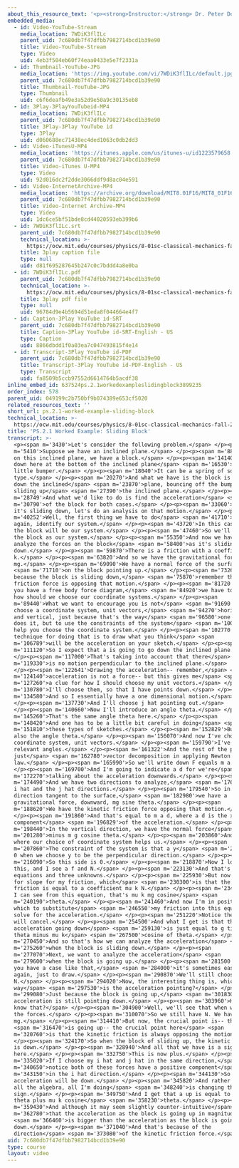 ```yaml
---
about_this_resource_text: '<p><strong>Instructor:</strong> Dr. Peter Dourmashkin</p>'
embedded_media:
  - id: Video-YouTube-Stream
    media_location: 7WDiK3flILc
    parent_uid: 7c680db7f47dfbb7982714bcd1b39e90
    title: Video-YouTube-Stream
    type: Video
    uid: 4eb3f504eb60f74eaa0433e5e7f2331a
  - id: Thumbnail-YouTube-JPG
    media_location: 'https://img.youtube.com/vi/7WDiK3flILc/default.jpg'
    parent_uid: 7c680db7f47dfbb7982714bcd1b39e90
    title: Thumbnail-YouTube-JPG
    type: Thumbnail
    uid: c6f6deafb49e3a52d9e50a9c30135eb8
  - id: 3Play-3PlayYouTubeid-MP4
    media_location: 7WDiK3flILc
    parent_uid: 7c680db7f47dfbb7982714bcd1b39e90
    title: 3Play-3Play YouTube id
    type: 3Play
    uid: d060688ec71438ec4ded1063c0db2dd3
  - id: Video-iTunesU-MP4
    media_location: 'https://itunes.apple.com/us/itunes-u/id1223579658'
    parent_uid: 7c680db7f47dfbb7982714bcd1b39e90
    title: Video-iTunes U-MP4
    type: Video
    uid: 92d016dc2f2dde3066ddf9d8ac04e591
  - id: Video-InternetArchive-MP4
    media_location: 'https://archive.org/download/MIT8.01F16/MIT8_01F16_W02PS01v01_360p.mp4'
    parent_uid: 7c680db7f47dfbb7982714bcd1b39e90
    title: Video-Internet Archive-MP4
    type: Video
    uid: 1dc6ce5bf51bde8cd44020593eb399b6
  - id: 7WDiK3flILc.srt
    parent_uid: 7c680db7f47dfbb7982714bcd1b39e90
    technical_location: >-
      https://ocw.mit.edu/courses/physics/8-01sc-classical-mechanics-fall-2016/week-2-newtons-laws/ps.2.1-worked-example-sliding-block/ps.2.1-worked-example-sliding-block/7WDiK3flILc.srt
    title: 3play caption file
    type: null
    uid: d81f695287645b247c0c7bddd4a8e0ba
  - id: 7WDiK3flILc.pdf
    parent_uid: 7c680db7f47dfbb7982714bcd1b39e90
    technical_location: >-
      https://ocw.mit.edu/courses/physics/8-01sc-classical-mechanics-fall-2016/week-2-newtons-laws/ps.2.1-worked-example-sliding-block/ps.2.1-worked-example-sliding-block/7WDiK3flILc.pdf
    title: 3play pdf file
    type: null
    uid: 96784d9e4b5694d51eda8f044664e4f7
  - id: Caption-3Play YouTube id-SRT
    parent_uid: 7c680db7f47dfbb7982714bcd1b39e90
    title: Caption-3Play YouTube id-SRT-English - US
    type: Caption
    uid: 8866dbdd1f0a03ea7c047493815f4e14
  - id: Transcript-3Play YouTube id-PDF
    parent_uid: 7c680db7f47dfbb7982714bcd1b39e90
    title: Transcript-3Play YouTube id-PDF-English - US
    type: Transcript
    uid: fa8509b5ccb97552d6614764b5acdf38
inline_embed_id: 637524ps.2.1workedexampleslidingblock3899235
order_index: 578
parent_uid: 049199c2b750bf9b074389e653cf5020
related_resources_text: ''
short_url: ps.2.1-worked-example-sliding-block
technical_location: >-
  https://ocw.mit.edu/courses/physics/8-01sc-classical-mechanics-fall-2016/week-2-newtons-laws/ps.2.1-worked-example-sliding-block/ps.2.1-worked-example-sliding-block
title: 'PS.2.1 Worked Example: Sliding Block'
transcript: >-
  <p><span m='3430'>Let's consider the following problem.</span> </p><p><span
  m='5410'>Suppose we have an inclined plane.</span> </p><p><span m='8830'>And
  on this inclined plane, we have a block.</span> </p><p><span m='14140'>And
  down here at the bottom of the inclined plane</span> <span m='16530'>is a
  little bumper.</span> </p><p><span m='18040'>It can be a spring of some
  type.</span> </p><p><span m='20270'>And what we have is the block is sliding
  down the inclined</span> <span m='23870'>plane, bouncing off the bumper, and
  sliding up</span> <span m='27390'>the inclined plane.</span> </p><p><span
  m='28749'>And what we'd like to do is find the acceleration</span> <span
  m='30790'>of the block for both cases.</span> </p><p><span m='33060'>So when
  it's sliding down, let's do an analysis on that motion.</span> </p><p><span
  m='40252'>Well, the first thing we have to do</span> <span m='41710'>is,
  again, identify our system.</span> </p><p><span m='43720'>In this case, just
  the block will be our system.</span> </p><p><span m='47460'>So we'll put in
  the block as our system.</span> </p><p><span m='55350'>And now we have to
  analyze the forces on the block</span> <span m='58400'>as it's sliding
  down.</span> </p><p><span m='59870'>There is a friction with a coefficient mu
  k.</span> </p><p><span m='63820'>And so we have the gravitational force,
  mg.</span> </p><p><span m='69090'>We have a normal force of the surface</span>
  <span m='71710'>on the block pointing up.</span> </p><p><span m='73260'>And
  because the block is sliding down,</span> <span m='75870'>remember that our
  friction force is opposing that motion.</span> </p><p><span m='81720'>Now when
  you have a free body force diagram,</span> <span m='84920'>we have to decide
  how should we choose our coordinate systems.</span> </p><p><span
  m='89440'>What we want to encourage you is not</span> <span m='91690'>to
  choose a coordinate system, unit vectors,</span> <span m='94270'>horizontal
  and vertical, just because that's the way</span> <span m='96580'>one always
  does it, but to use the constraints of the system</span> <span m='100580'>to
  help you choose the coordinate system.</span> </p><p><span m='102770'>Now a
  technique for doing that is to draw what you think</span> <span
  m='106789'>will be the acceleration on your sketch.</span> </p><p><span
  m='111120'>So I expect that a is going to go down the inclined plane.</span>
  </p><p><span m='117000'>That's taking into account that there</span> <span
  m='119330'>is no motion perpendicular to the inclined plane.</span>
  </p><p><span m='122641'>Drawing the acceleration-- remember,</span> <span
  m='124140'>acceleration is not a force-- but this gives me</span> <span
  m='127260'>a clue for how I should choose my unit vectors.</span> </p><p><span
  m='130780'>I'll choose them, so that I have points down.</span> </p><p><span
  m='134580'>And so I essentially have a one dimensional motion.</span>
  </p><p><span m='137730'>And I'll choose j hat pointing out.</span>
  </p><p><span m='140660'>Now I'll introduce an angle theta.</span> </p><p><span
  m='145260'>That's the same angle theta here.</span> </p><p><span
  m='148420'>And one has to be a little bit careful in doing</span> <span
  m='151810'>these types of sketches.</span> </p><p><span m='152829'>But this is
  also the angle theta.</span> </p><p><span m='156070'>And now I've chosen a
  coordinate system, unit vectors.</span> </p><p><span m='159790'>I've indicated
  relevant angles.</span> </p><p><span m='161322'>And the rest of the problem is
  just</span> <span m='162780'>vector decomposition in applying Newton's second
  law.</span> </p><p><span m='165990'>So we'll write down F equals m a.</span>
  </p><p><span m='169700'>And I'm going to indicate a d for we're</span> <span
  m='172270'>talking about the acceleration downwards.</span> </p><p><span
  m='174490'>And we have two directions to analyze,</span> <span m='176920'>the
  i hat and the j hat directions.</span> </p><p><span m='179540'>So in the
  direction tangent to the surface,</span> <span m='182980'>we have a
  gravitational force, downward, mg sine theta.</span> </p><p><span
  m='188620'>We have the kinetic friction force opposing that motion.</span>
  </p><p><span m='191860'>And that's equal to m a d, where a d is the x
  component</span> <span m='196829'>of the acceleration.</span> </p><p><span
  m='198440'>In the vertical direction, we have the normal force</span> <span
  m='201280'>minus m g cosine theta.</span> </p><p><span m='203860'>And here's
  where our choice of coordinate system helps us.</span> </p><p><span
  m='207860'>The constraint of the system is that a y</span> <span m='211630'>is
  0 when we choose y to be the perpendicular direction.</span> </p><p><span
  m='216090'>So this side is 0.</span> </p><p><span m='218870'>Now I look at
  this, and I see a f and N.</span> </p><p><span m='223130'>And that's only two
  equations and three unknowns.</span> </p><p><span m='225930'>But now I have a
  for slope for my friction, which</span> <span m='230300'>is that the kinetic
  friction is equal to a coefficient mu k N.</span> </p><p><span m='234980'>And
  I can see from this equation, that's mu k mg cosine</span> <span
  m='240190'>theta.</span> </p><p><span m='241460'>And now I'm in position in
  which to substitute</span> <span m='246550'>my friction into this equation and
  solve for the acceleration.</span> </p><p><span m='251220'>Notice the mass
  will cancel.</span> </p><p><span m='254500'>And what I get is that the
  acceleration going down</span> <span m='259130'>is just equal to g times sine
  theta minus mu k</span> <span m='267500'>cosine of theta.</span> </p><p><span
  m='270450'>And so that's how we can analyze the acceleration</span> <span
  m='275260'>when the block is sliding down.</span> </p><p><span
  m='277070'>Next, we want to analyze the acceleration</span> <span
  m='279600'>when the block is going up.</span> </p><p><span m='281500'>Now when
  you have a case like that,</span> <span m='284000'>it's sometimes easier,
  again, just to draw.</span> </p><p><span m='290870'>We'll still choose
  N.</span> </p><p><span m='294020'>Now, the interesting thing is, which
  way</span> <span m='297530'>is the acceleration pointing?</span> </p><p><span
  m='299080'>Just because the block is going up,</span> <span m='301830'>the
  acceleration is still pointing down.</span> </p><p><span m='303960'>How do you
  know that?</span> </p><p><span m='304900'>Well, we'll see that when we analyze
  the forces.</span> </p><p><span m='310070'>So we still have N. We have
  mg.</span> </p><p><span m='314410'>But now, the crucial point is-- this</span>
  <span m='316470'>is going up-- the crucial point here</span> <span
  m='320760'>is that the kinetic friction is always opposing the motion.</span>
  </p><p><span m='324170'>So when the block of sliding up, the kinetic friction
  is down.</span> </p><p><span m='328940'>And all that we have is a sign change
  here.</span> </p><p><span m='332750'>This is now plus.</span> </p><p><span
  m='335020'>If I choose my i hat and j hat in the same direction,</span> <span
  m='340650'>notice both of these forces have a positive component</span> <span
  m='343150'>in the i hat direction.</span> </p><p><span m='344130'>So the
  acceleration will be down.</span> </p><p><span m='345820'>And rather than do
  all the algebra, all I'm doing</span> <span m='348240'>is changing the
  sign.</span> </p><p><span m='349750'>And I get that a up is equal to g sign
  theta plus mu k cosine</span> <span m='358230'>theta.</span> </p><p><span
  m='359430'>And although it may seem slightly counter-intuitive</span> <span
  m='362780'>that the acceleration as the block is going up in magnitude</span>
  <span m='366460'>is bigger than the acceleration as the block is going
  down.</span> </p><p><span m='371040'>And that's because of the
  direction</span> <span m='373080'>of the kinetic friction force.</span> </p>
uid: 7c680db7f47dfbb7982714bcd1b39e90
type: course
layout: video
---
```

